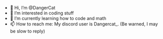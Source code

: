 - 👋 Hi, I’m @DangerCat
- 👀 I’m interested in coding stuff
- 🌱 I’m currently learning how to code and math
- 📫 How to reach me: My discord user is Dangercat_. (Be warned, I may be slow to reply)

<!---
DangerCat69/DangerCat69 is a ✨ special ✨ repository because its `README.md` (this file) appears on your GitHub profile.
You can click the Preview link to take a look at your changes.
--->
